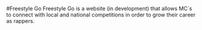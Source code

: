 #Freestyle Go
Freestyle Go is a website (in development) that allows MC´s to connect with local and national competitions in order to grow their career as rappers.
